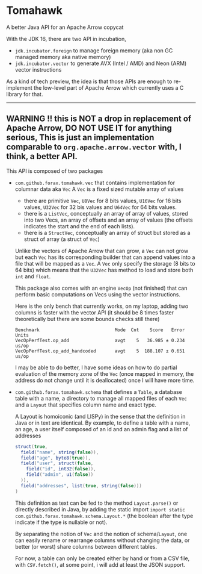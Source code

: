 # Tomahawk
A better Java API for an Apache Arrow copycat

With the JDK 16, there are two API in incubation,
- `jdk.incubator.foreign` to manage foreign memory (aka non GC managed memory aka native memory)
- `jdk.incubator.vector` to generate AVX (Intel / AMD) and Neon (ARM) vector instructions

As a kind of tech preview, the idea is that those APIs are enough to re-implement the low-level part
of Apache Arrow which currently uses a C library for that.

---
WARNING !! this is NOT a drop in replacement of Apache Arrow, DO NOT USE IT for anything serious,
This is just an implementation comparable to `org.apache.arrow.vector` with, I think, a better API.
---

This API is composed of two packages
- `com.github.forax.tomahawk.vec` that contains implementation for columnar data aka `Vec`
   A `Vec` is a fixed sized mutable array of values 
   - there are primitive `Vec`, `U8Vec` for 8 bits values, `U16Vec` for 16 bits values, `U32Vec`
     for 32 bis values and `U64Vec` for 64 bits values.
   - there is a `ListVec`, conceptually an array of array of values, stored into two Vecs,
     an array of offsets and an array of values (the offsets indicates the start and the end of each lists).
   - there is a `StructVec`, conceptually an array of struct but stored as a struct of array
     (a struct of `Vec`)
     
   Unlike the vectors of Apache Arrow that can grow, a `Vec` can not grow but each `Vec` has its
   corresponding builder that can append values into a file that will be mapped as a `Vec`.
   A `Vec` only specify the storage (8 bits to 64 bits) which means that the `U32Vec` has method
   to load and store both `int` and `float`.
  
   This package also comes with an engine `VecOp` (not finished) that can perform basic computations
   on Vecs using the vector instructions.
  
   Here is the only bench that currently works, on my laptop, adding two columns is faster
   with the vector API (it should be 8 times faster theoretically but there are some bounds checks
   still there)
   ```
   Benchmark                            Mode  Cnt    Score   Error  Units
   VecOpPerfTest.op_add                 avgt    5   36.985 ± 0.234  us/op
   VecOpPerfTest.op_add_handcoded       avgt    5  188.107 ± 0.651  us/op
   ```
  
   I may be able to do better, I have some ideas on how to do partial evaluation of the memory zone
   of the `Vec` (once mapped in memory, the address do not change until it is deallocated)
   once I will have more time.

- `com.github.forax.tomahawk.schema` that defines a `Table`, a database table with a name,
  a directory to manage all mapped files of each `Vec` and a `Layout` that specifies column name
  and exact type.
  
  A Layout is homoiconic (and LISPy) in the sense that the definition in Java or in text are identical.
  By example, to define a table with a name, an age, a user itself composed of an id and an admin flag
  and a list of addresses
  ```java
  struct(true,
    field("name", string(false)),
    field("age", byte8(true)),
    field("user", struct(false,
      field("id", int32(false)),
      field("admin", u1(false))
    )),
    field("addresses", list(true, string(false)))
  )
  ```
  This definition as text can be fed to the method `Layout.parse()` or directly described in Java,
  by adding the static import `import static com.github.forax.tomahawk.schema.Layout.*`
  (the boolean after the type indicate if the type is nullable or not).
  
  By separating the notion of `Vec` and the notion of schema/`Layout`, one can easily rename or
  rearrange columns without changing the data, or better (or worst) share columns between
  different tables.
  
  For now, a table can only be created either by hand or from a CSV file, with `CSV.fetch()`,
  at some point, i will add at least the JSON support.
  